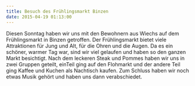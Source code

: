 ```yaml
---
title: Besuch des Frühlingsmarkt Binzen
date: 2015-04-19 01:13:00
---
```


Diesen Sonntag haben wir uns mit den Bewohnern aus Wiechs auf dem Frühlingsmarkt in Binzen getroffen. Der Frühlingsmarkt bietet viele Attraktionen für Jung und Alt, für die Ohren und die Augen. Da es ein schöner, warmer Tag war, sind wir viel gelaufen und haben so den ganzen Markt besichtigt. Nach dem leckeren Steak und Pommes haben wir uns in zwei Gruppen geteilt, einTeil ging auf den Flohmarkt und der andere Teil ging Kaffee und Kuchen als Nachtisch kaufen. Zum Schluss haben wir noch etwas Musik gehört und haben uns dann verabschiedet.
